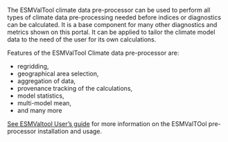 The ESMValTool climate data pre-processor can be used to perform all types of climate data pre-processing needed before indices or diagnostics can be calculated. It is a base component for many other diagnostics and metrics shown on this portal. It can be applied to tailor the climate model data to the need of the user for its own calculations.

Features of the ESMValTool Climate data pre-processor are:
* regridding, 
* geographical area selection, 
* aggregation of data, 
* provenance tracking of the calculations,
* model statistics,
* multi-model mean,
* and many more

[See ESMValtool User’s guide](https://esmvaltool.readthedocs.io/en/version2_development/user_guide2/index.html "ESMValtool Users's guide") for more information on the ESMValTOol pre-processor installation and usage.
